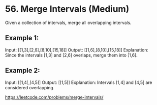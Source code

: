 # 56. Merge Intervals (Medium)
Given a collection of intervals, merge all overlapping intervals.

## Example 1:
Input: [[1,3],[2,6],[8,10],[15,18]]
Output: [[1,6],[8,10],[15,18]]
Explanation: Since the intervals [1,3] and [2,6] overlaps, merge them into [1,6].

## Example 2:
Input: [[1,4],[4,5]]
Output: [[1,5]]
Explanation: Intervals [1,4] and [4,5] are considered overlapping.

https://leetcode.com/problems/merge-intervals/
